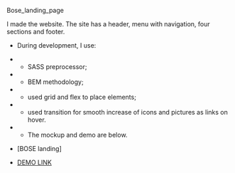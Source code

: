 Bose_landing_page


I made the website. The site has a header, menu with navigation, four sections and footer.
- During development, I use:
- - SASS preprocessor;
- - BEM methodology;
- - used grid and flex to place elements;
- - used transition for smooth increase of icons and pictures as links on hover.

- - The mockup and demo are below.
- [BOSE landing]
- [DEMO LINK](https:/Marinakyrychynska.github.io/Bose_landing_page/)
